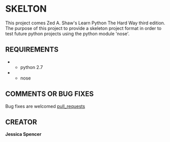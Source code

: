# SKELTON
This project comes Zed A. Shaw's Learn Python The Hard Way third edition.
The purpose of this project to provide a skeleton project format in order to test future python projects using the python module 'nose'.

## REQUIREMENTS
* - python 2.7
* - nose

## COMMENTS OR BUG FIXES
Bug fixes are welcomed [pull_requests](https://github.com/jesspencer/SKELETON/pulls)

## CREATOR
**Jessica Spencer**
